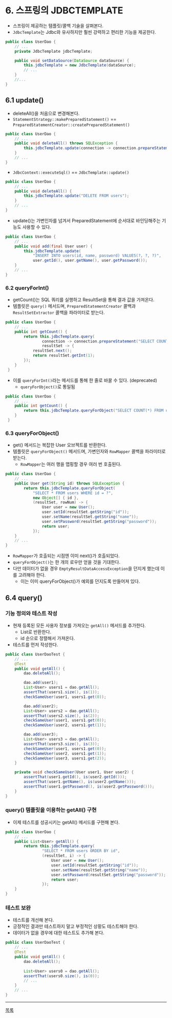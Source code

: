 # 6. 스프링의 JDBCTEMPLATE

- 스프링이 제공하는 템플릿/콜백 기술을 살펴본다.
- `JdbcTemplate`는 Jdbc와 유사하지만 훨씬 강력하고 편리한 기능을 제공한다.

```java
public class UserDao {
    // ...
    private JdbcTemplate jdbcTemplate;

    public void setDataSource(DataSource dataSource) {
        this.jdbcTemplate = new JdbcTemplate(dataSource);
        // ...
    }
    //...
}
```

## 6.1 update()

- deleteAll()을 처음으로 변경해본다.
- `StatementStrategy::makePreparedStatement()` == `PreparedStatementCreator::createPreparedStatement()`

```java
public class UserDao {
    // ...
    public void deleteAll() throws SQLException {
        this.jdbcTemplate.update(connection -> connection.prepareStatement("DELETE FROM users"));
    }
    // ...
}
```

- `JdbcContext::executeSql()` == `JdbcTemplate::update()`

```java
public class UserDao {
    // ...
    public void deleteAll() {
        this.jdbcTemplate.update("DELETE FROM users");
    }
    // ...
}
```

- update()는 가변인자를 넘겨서 PreparedStatement에 순서대로 바인딩해주는 기능도 사용할 수 있다.

```java
public class UserDao {
    // ...
    public void add(final User user) {
        this.jdbcTemplate.update(
            "INSERT INTO users(id, name, password) VALUES(?, ?, ?)",
            user.getId(), user.getName(), user.getPassword());
    }
    // ...
}
```

### 6.2 queryForInt()

- getCount()는 SQL 쿼리를 실행하고 ResultSet을 통해 결과 값을 가져온다.
- 템플릿은 `query()` 메서드며, `PreparedStatementCreator` 콜백과 `ResultSetExtractor` 콜백을 파라미터로 받는다.

```java
public class UserDao {
    // ...
    public int getCount() {
        return this.jdbcTemplate.query(
                connection -> connection.prepareStatement("SELECT COUNT(*) FROM users"),
                resultSet -> {
            resultSet.next();
            return resultSet.getInt(1);
        });
    }
 }
```

- 이를 `queryForInt()`라는 메서드를 통해 한 줄로 바꿀 수 있다. (deprecated)
    - `queryForObject()`로 통일됨

```java
public class UserDao {
    // ...
    public int getCount() {
        return this.jdbcTemplate.queryForObject("SELECT COUNT(*) FROM users", Integer.class);
    }
 }
```

### 6.3 queryForObject()

- get() 메서드는 복잡한 User 오브젝트를 반환한다.
- 템플릿은 `queryForObject()` 메서드며, 가변인자와 `RowMapper` 콜백을 파라미터로 받는다.
    - `RowMapper`는 여러 행을 맵핑할 경우 여러 번 호출된다.

```java
public class UserDao {
    // ...
    public User get(String id) throws SQLException {
        return this.jdbcTemplate.queryForObject(
            "SELECT * FROM users WHERE id = ?",
            new Object[] { id },
            (resultSet, rowNum) -> {
                User user = new User();
                user.setId(resultSet.getString("id"));
                user.setName(resultSet.getString("name"));
                user.setPassword(resultSet.getString("password"));
                return user;
            });
    }
    // ...
}
```
- `RowMapper`가 호출되는 시점엔 이미 next()가 호출되었다.
- `queryForObject()`는 한 개의 로우만 얻을 것을 기대한다.
- 다만 데이터가 없을 경우 `EmptyResultDataAccessException`을 던지게 했는데 이를 고려해야 한다.
    - 이는 이미 queryForObject()가 예외를 던지도록 만들어져 있다.
    
## 6.4 query()

### 기능 정의와 테스트 작성

- 현재 등록된 모든 사용자 정보를 가져오는 `getAll()` 메서드를 추가한다.
    - List<User>로 반환한다.
    - id 순으로 정렬해서 가져온다.
- 테스트를 먼저 작성한다.

```java
public class UserDaoTest {
    // ...
    @Test
    public void getAll() {
        dao.deleteAll();

        dao.add(user1);
        List<User> users1 = dao.getAll();
        assertThat(users1.size(), is(1));
        checkSameUser(user1, users1.get(0));

        dao.add(user2);
        List<User> users2 = dao.getAll();
        assertThat(users2.size(), is(2));
        checkSameUser(user1, users1.get(0));
        checkSameUser(user2, users1.get(1));

        dao.add(user3);
        List<User> users3 = dao.getAll();
        assertThat(users3.size(), is(3));
        checkSameUser(user1, users1.get(0));
        checkSameUser(user2, users1.get(1));
        checkSameUser(user3, users1.get(2));
    }

    private void checkSameUser(User user1, User user2) {
        assertThat(user1.getId(), is(user2.getId()));
        assertThat(user1.getName(), is(user2.getName()));
        assertThat(user1.getPassword(), is(user2.getPassword()));
    }
}
```

### query() 템플릿을 이용하는 getAll() 구현

- 이제 테스트를 성공시키는 getAll() 메서드를 구현해 본다.

```java
public class UserDao {
    // ...
    public List<User> getAll() {
        return this.jdbcTemplate.query(
                "SELECT * FROM users ORDER BY id",
                (resultSet, i) -> {
                    User user = new User();
                    user.setId(resultSet.getString("id"));
                    user.setName(resultSet.getString("name"));
                    user.setPassword(resultSet.getString("password"));
                    return user;
                });
    }
}
```

### 테스트 보완

- 테스트를 개선해 본다.
- 긍정적인 결과만 테스트하지 말고 부정적인 상황도 테스트해야 한다.
- 데이터가 없을 경우에 대한 테스트도 추가해 본다.

```java
public class UserDaoTest {
    // ...
    @Test
    public void getAll() {
        dao.deleteAll();
        
        List<User> users0 = dao.getAll();
        assertThat(users0.size(), is(0));
        // ...
    }
    // ...
}
```

---
[목록](./index.md)
